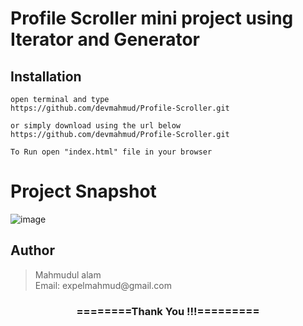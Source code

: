 # Profile Scroller mini project using Iterator and Generator

## Installation
```
open terminal and type
https://github.com/devmahmud/Profile-Scroller.git

or simply download using the url below
https://github.com/devmahmud/Profile-Scroller.git
```

```
To Run open "index.html" file in your browser
```

# Project Snapshot
![image](https://user-images.githubusercontent.com/19981097/57470433-9fa66600-72aa-11e9-9a34-73699a09f01c.png)

## Author
<blockquote>
  Mahmudul alam<br>
  Email: expelmahmud@gmail.com
</blockquote>

<div align="center">
    <h3>========Thank You !!!=========</h3>
</div>